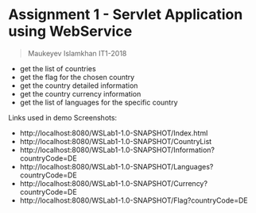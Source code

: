 # Assignment 1 - Servlet Application using WebService 
> Maukeyev Islamkhan IT1-2018
- get the list of countries
- get the flag for the chosen country
- get the country detailed information
- get the country currency information
- get the list of languages for the specific country

Links used in demo Screenshots:
- http://localhost:8080/WSLab1-1.0-SNAPSHOT/Index.html
- http://localhost:8080/WSLab1-1.0-SNAPSHOT/CountryList
- http://localhost:8080/WSLab1-1.0-SNAPSHOT/Information?countryCode=DE
- http://localhost:8080/WSLab1-1.0-SNAPSHOT/Languages?countryCode=DE
- http://localhost:8080/WSLab1-1.0-SNAPSHOT/Currency?countryCode=DE
- http://localhost:8080/WSLab1-1.0-SNAPSHOT/Flag?countryCode=DE
